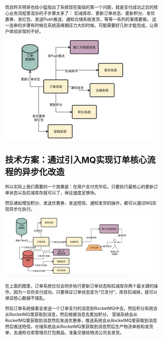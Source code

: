 

而且昨天明哥也给小猛指出了系统现在面临的第一个问题，就是支付成功之后的核心业务流程里混杂的子步骤太多了：
扣减库存、更新订单状态、更新积分、发优惠券、发红包、发送Push推送、通知仓储系统发货，等等一系列的事情要做。
这一连串的步骤有时候在系统高峰期压力大的时候，可能需要好几秒才能完成，让用户体验非常的不好。

![](异步处理支付回调通知.png)


# 技术方案：通过引入MQ实现订单核心流程的异步化改造
所以实际上我们需要的一个效果是：在用户支付完毕后，只要执行最核心的更新订单状态以及扣减库存就可以了，保证速度足够快。

然后诸如增加积分、发送优惠券、发送短信、通知发货的操作，都可以通过MQ实现异步化执行。

![](异步处理支付回调通知2.png)

在上面的图里，订单系统仅仅会同步执行更新订单状态和扣减库存两个最关键的操作，因为一旦你支付成功，只要保证订单状态变为“已支付”，库存扣减掉，就可以保证核心数据不错乱。

然后订单系统接着会发送一个订单支付的消息到RocketMQ中去，然后积分系统会从RocketMQ里获取到消息，然后根据消息去累加积分。
营销系统会从RocketMQ里获取到消息然后发送优惠券，推送系统会从RocketMQ里获取到消息然后推送短信，仓储系统会从RocketMQ里获取到消息然后生产物流单核和发货单，去通知仓库管理员打包商品，准备交接给物流公司去发货。